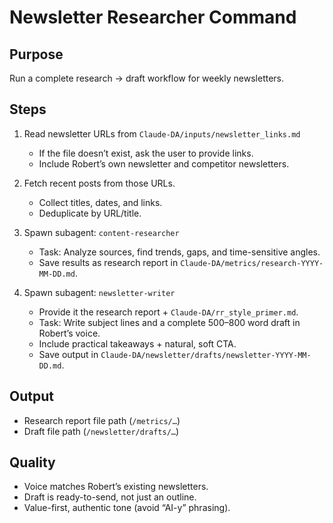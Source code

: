 # Newsletter Researcher Command

## Purpose
Run a complete research → draft workflow for weekly newsletters.

## Steps
1. Read newsletter URLs from `Claude-DA/inputs/newsletter_links.md`  
   - If the file doesn’t exist, ask the user to provide links.  
   - Include Robert’s own newsletter and competitor newsletters.

2. Fetch recent posts from those URLs.  
   - Collect titles, dates, and links.  
   - Deduplicate by URL/title.  

3. Spawn subagent: `content-researcher`  
   - Task: Analyze sources, find trends, gaps, and time-sensitive angles.  
   - Save results as research report in `Claude-DA/metrics/research-YYYY-MM-DD.md`.

4. Spawn subagent: `newsletter-writer`  
   - Provide it the research report + `Claude-DA/rr_style_primer.md`.  
   - Task: Write subject lines and a complete 500–800 word draft in Robert’s voice.  
   - Include practical takeaways + natural, soft CTA.  
   - Save output in `Claude-DA/newsletter/drafts/newsletter-YYYY-MM-DD.md`.

## Output
- Research report file path (`/metrics/…`)  
- Draft file path (`/newsletter/drafts/…`)  

## Quality
- Voice matches Robert’s existing newsletters.  
- Draft is ready-to-send, not just an outline.  
- Value-first, authentic tone (avoid “AI-y” phrasing).  